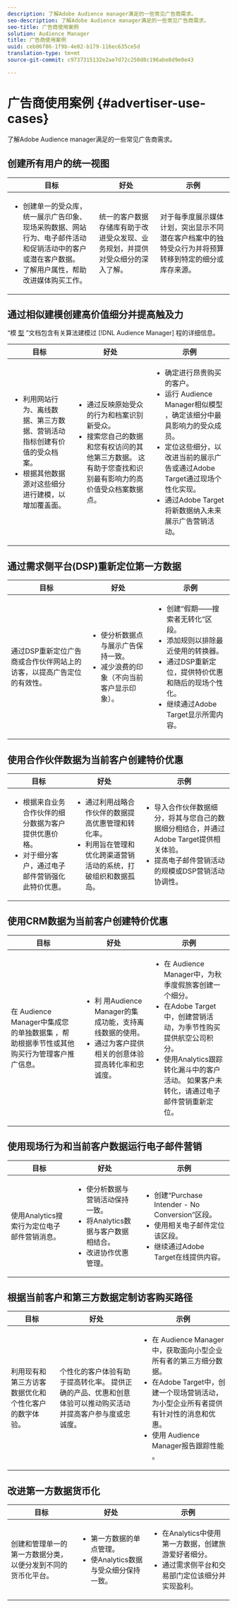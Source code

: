 ```yaml
---
description: 了解Adobe Audience manager满足的一些常见广告商需求。
seo-description: 了解Adobe Audience manager满足的一些常见广告商需求。
seo-title: 广告商使用案例
solution: Audience Manager
title: 广告商使用案例
uuid: ceb06f86-1f9b-4e02-b179-116ec635ce5d
translation-type: tm+mt
source-git-commit: c9737315132e2ae7d72c250d8c196abe8d9e0e43

---
```



# 广告商使用案例 {#advertiser-use-cases}

了解Adobe Audience manager满足的一些常见广告商需求。

<!-- c_adv_use_case.xml -->

## 创建所有用户的统一视图

<table id="table_DB2C43F8A8074A229CE23B8772A510BF"> 
 <thead> 
  <tr> 
   <th colname="col1" class="entry"> 目标 </th> 
   <th colname="col2" class="entry"> 好处 </th> 
   <th colname="col3" class="entry"> 示例 </th> 
  </tr> 
 </thead>
 <tbody> 
  <tr> 
   <td colname="col1"> 
    <ul id="ul_F75C5E36CBD84EE7942988CEECE2DA5E"> 
     <li id="li_9485DFA2168C4FC5A7CF4B3EAA7EBE08">创建单一的受众库，统一展示广告印象、现场采购数据、网站行为、电子邮件活动和促销活动中的客户或潜在客户数据。 </li> 
     <li id="li_584F7F550A9446F19542EF13A0F5D81B">了解用户属性，帮助改进媒体购买工作。 </li> 
    </ul> </td> 
   <td colname="col2"> 统一的客户数据存储库有助于改进受众发现、业务规划，并提供对受众细分的深入了解。 </td> 
   <td colname="col3"> 对于每季度展示媒体计划，突出显示不同潜在客户档案中的独特受众行为并将预算转移到特定的细分或库存来源。 </td> 
  </tr> 
 </tbody> 
</table>

## 通过相似建模创建高价值细分并提高触及力

“模 [型](../features/algorithmic-models/understanding-models.md) ”文档包含有关算法建模过 [!DNL Audience Manager] 程的详细信息。

<table id="table_47456520CA99459B92DACD2047951D2D"> 
 <thead> 
  <tr> 
   <th colname="col1" class="entry"> 目标 </th> 
   <th colname="col2" class="entry"> 好处 </th> 
   <th colname="col3" class="entry"> 示例 </th> 
  </tr>
 </thead>
 <tbody> 
  <tr> 
   <td colname="col1"> 
    <ul id="ul_6B69497AA7F543249FF820B1D5DC604F"> 
     <li id="li_7022E99BC3C6475988B8424528A221A8">利用网站行为、离线数据、第三方数据、营销活动指标创建有价值的受众档案。 </li> 
     <li id="li_DBD50B14B3D34D9AB72C42E245406FE8">根据其他数据源对这些细分进行建模，以增加覆盖面。 </li> 
    </ul> </td> 
   <td colname="col2"> 
    <ul id="ul_CC5448D2EA0646D4AF3547E81DE31FDE"> 
     <li id="li_8F11E40026404C1380F26F6D03952C8E">通过反映原始受众的行为和档案识别新受众。 </li> 
     <li id="li_5F67AD849EC145DBB1E52A92BBE2CEE3">搜索您自己的数据和您有权访问的其他第三方数据。 这有助于您查找和识别最有影响力的高价值受众档案数据点。 </li> 
    </ul> </td>
   <td colname="col3"> 
    <ul id="ul_EB3707C4449E44F195EE5655B724A9B4"> 
     <li id="li_268E6A408C634E5EAF2D536930EE77C7">确定进行昂贵购买的客户。 </li> 
     <li id="li_217F8D97449D40E798601C904D66FE5A">运行 <span class="keyword"> Audience Manager相似模型</span> ，确定该细分中最具影响力的受众成员。 </li> 
     <li id="li_FC9CF9B3FE554032AF66E1C3721C83C9">定位这些细分，以改进当前的展示广告或通过Adobe Target通过现场个性化实现。 </li> 
     <li id="li_14F94E368C5142718BF6707622D3D8DE">通过Adobe Target将新数据纳入未来展示广告营销活动。 </li> 
    </ul> </td> 
  </tr> 
 </tbody> 
</table>

## 通过需求侧平台(DSP)重新定位第一方数据

<table id="table_26697DC988BD4A6493B4867B903132D7"> 
 <thead> 
  <tr> 
   <th colname="col1" class="entry"> 目标 </th> 
   <th colname="col2" class="entry"> 好处 </th> 
   <th colname="col3" class="entry"> 示例 </th> 
  </tr> 
 </thead>
 <tbody> 
  <tr> 
   <td colname="col1"> 通过DSP重新定位广告商或合作伙伴网站上的访客，以提高广告定位的有效性。 </td> 
   <td colname="col2"> 
    <ul id="ul_CD4D116AD6FB4A65841A8962B27577C4"> 
     <li id="li_59ED86AE57844EE19D65276914F90EF3">使分析数据点与展示广告保持一致。 </li> 
     <li id="li_64E3355511564B629B8C4B8B9B2FB573">减少浪费的印象（不向当前客户显示印象）。 </li> 
    </ul> </td> 
   <td colname="col3"> 
    <ul id="ul_15BC75805EA946F2BE33E4F43C3AA1A4"> 
     <li id="li_40B53340C38743A785159D886392EFD6">创建“假期——搜索者无转化”区段。 </li> 
     <li id="li_10366F799CDC483BA9B6AAD9CAD68EA2">添加规则以排除最近使用的转换器。 </li> 
     <li id="li_65B5C367AFBB4C3394AFBB07138320A8">通过DSP重新定位，提供特价优惠和随后的现场个性化。 </li> 
     <li id="li_C88D7C3D72504BBBAA24B09CB805A38F">继续通过Adobe Target显示所需内容。 </li> 
    </ul> </td> 
  </tr> 
 </tbody> 
</table>

## 使用合作伙伴数据为当前客户创建特价优惠

<table id="table_D476EA5CE881431A94B98D27C1697A3B"> 
 <thead> 
  <tr> 
   <th colname="col1" class="entry"> 目标 </th> 
   <th colname="col2" class="entry"> 好处 </th> 
   <th colname="col3" class="entry"> 示例 </th> 
  </tr> 
 </thead>
 <tbody> 
  <tr> 
   <td colname="col1"> 
    <ul id="ul_AEE9F72C1E8C4B6B9A2784ECB5403B61"> 
     <li id="li_F5155FA10A664E0AB6BDCCFD2BB95314">根据来自业务合作伙伴的细分数据为客户提供优惠价格。 </li> 
     <li id="li_679868485491412980FDF897A9BB64A4">对于细分客户，通过电子邮件营销强化此特价优惠。 </li> 
    </ul> </td> 
   <td colname="col2"> 
    <ul id="ul_0C0A0960604143B3A54FA61002ABB233"> 
     <li id="li_CA8748A00624479A8E15437AD9A1EC54">通过利用战略合作伙伴的数据提高优惠管理和转化率。 </li> 
     <li id="li_00B0A3039BBD4DF3814C64539C83E4DA">利用旨在管理和优化跨渠道营销活动的系统，打破组织和数据孤岛。 </li> 
    </ul> </td> 
   <td colname="col3"> 
    <ul id="ul_12770CC183E5433999ED8C055E91DC78"> 
     <li id="li_4CAFD2A7F0F54225ADDCD3C94E8CCEF7">导入合作伙伴数据细分，将其与您自己的数据细分相结合，并通过Adobe Target提供相关体验。 </li> 
     <li id="li_65F1C7812FC24D44BB41DE6B7276F6AF">提高电子邮件营销活动的规模或DSP营销活动协调性。 </li> 
    </ul> </td> 
  </tr> 
 </tbody> 
</table>

## 使用CRM数据为当前客户创建特价优惠

<table id="table_A44E3CC858A544ACB875C3FBEEC281CD"> 
 <thead> 
  <tr> 
   <th colname="col1" class="entry"> 目标 </th> 
   <th colname="col2" class="entry"> 好处 </th> 
   <th colname="col3" class="entry"> 示例 </th> 
  </tr> 
 </thead>
 <tbody> 
  <tr> 
   <td colname="col1">在 <span class="keyword"> Audience Manager中集成您的单独数据集</span> ，帮助根据季节性或其他购买行为管理客户推广信息。 </td> 
   <td colname="col2"> 
    <ul id="ul_CFE6F446C287464B9141C7B6E2581A84"> 
     <li id="li_4308DD38DC014622A08CB0425A9E98F1">利 <span class="keyword"> 用Audience Manager的集成功能</span>，支持离线数据的使用。 </li> 
     <li id="li_B55C9849C43C483781DC5C3AEAA861F1">通过为客户提供相关的创意体验提高转化率和忠诚度。 </li> 
    </ul> </td> 
   <td colname="col3"> 
    <ul id="ul_739F56A9703F418BBD6F391C2A8A25CA"> 
     <li id="li_24C0DF2B23284764B48B0B4FC2808248">在 <span class="keyword"> Audience Manager中</span>，为秋季度假旅客创建一个细分。 </li> 
     <li id="li_C8FE060793AA400CBDF33251B21B79C7">在Adobe Target中，创建营销活动，为季节性购买提供航空公司积分。 </li> 
     <li id="li_84D729B9AA2E40F8B3EFF6E53C8AA39A">使用Analytics跟踪转化漏斗中的客户活动。 如果客户未转化，请通过电子邮件营销重新定位。 </li> 
    </ul> </td> 
  </tr> 
 </tbody> 
</table>

## 使用现场行为和当前客户数据运行电子邮件营销

<table id="table_29276E12EFC94ACDA981A6EEDDAAA335"> 
 <thead> 
  <tr> 
   <th colname="col1" class="entry"> 目标 </th> 
   <th colname="col2" class="entry"> 好处 </th> 
   <th colname="col3" class="entry"> 示例 </th> 
  </tr> 
 </thead>
 <tbody> 
  <tr> 
   <td colname="col1"> 使用Analytics搜索行为定位电子邮件营销消息。 </td> 
   <td colname="col2"> 
    <ul id="ul_19D86C5CEE13479BA8C860438B82E943"> 
     <li id="li_D7E369BC066841AD80485A1FC7948E1D">使分析数据与营销活动保持一致。 </li> 
     <li id="li_E905F43E93DD44AB9DB117AED9A4951A">将Analytics数据与客户数据相结合。 </li> 
     <li id="li_02085338F74E4348981D538B5C060DAA">改进协作优惠管理。 </li> 
    </ul> </td> 
   <td colname="col3"> 
    <ul id="ul_018543C7DACD47849F303BC8C26A0A08"> 
     <li id="li_37AB19716B3D4C7BA4106C007A534689">创建“Purchase Intender - No Conversion”区段。 </li> 
     <li id="li_DA5EA7CC922C47788D4D0AED5FEC5164">使用相关电子邮件定位该区段。 </li> 
     <li id="li_40085E5A5E2744EEBC38CD19F0F77076">继续通过Adobe Target在线提供内容。 </li> 
    </ul> </td> 
  </tr> 
 </tbody> 
</table>

## 根据当前客户和第三方数据定制访客购买路径

<table id="table_FAAE5C97107244A1B5179DF0FEC604D1"> 
 <thead> 
  <tr> 
   <th colname="col1" class="entry"> 目标 </th> 
   <th colname="col2" class="entry"> 好处 </th> 
   <th colname="col3" class="entry"> 示例 </th> 
  </tr> 
 </thead>
 <tbody> 
  <tr> 
   <td colname="col1"> <p>利用现有和第三方访客数据优化和个性化客户的数字体验。 </p> </td> 
   <td colname="col2"> <p>个性化的客户体验有助于提高转化率。 提供正确的产品、优惠和创意体验可以推动购买活动并提高客户参与度或忠诚度。 </p> </td> 
   <td colname="col3"> 
    <ul id="ul_837B290D45DB412CA0CA3457EDCC4125"> 
     <li id="li_CA85D32FD7F54490859B92B1E4A2DACB">在 <span class="keyword"> Audience Manager中</span>，获取面向小型企业所有者的第三方细分数据。 </li> 
     <li id="li_E8FDBD2D67724FE497A496E907EDC45A">在Adobe Target中，创建一个现场营销活动，为小型企业所有者提供有针对性的消息和优惠。 </li> 
     <li id="li_B303975755D44E03A8C22832D8198564">使用 <span class="keyword"> Audience Manager报告跟踪性能</span> 。 </li> 
    </ul> </td> 
  </tr> 
 </tbody> 
</table>

## 改进第一方数据货币化

<table id="table_9253B663D0F8458CBB43C38C212689CF"> 
 <thead> 
  <tr> 
   <th colname="col1" class="entry"> 目标 </th> 
   <th colname="col2" class="entry"> 好处 </th> 
   <th colname="col3" class="entry"> 示例 </th> 
  </tr> 
 </thead>
 <tbody> 
  <tr> 
   <td colname="col1"> <p>创建和管理单一的第一方数据分类，以便分发到不同的货币化平台。 </p> </td> 
   <td colname="col2"> 
    <ul id="ul_D2E2EAD1656E4AF09840C79694C5ABE3"> 
     <li id="li_6006974EC2EA467CACA914174FF59F4D">第一方数据的单点管理。 </li> 
     <li id="li_C9B2F0BC1CA344CF9F461B144E8EAFB6">使Analytics数据与受众细分保持一致。 </li> 
    </ul> </td> 
   <td colname="col3"> 
    <ul id="ul_65D91F5E29D04750AB81682FC4E44E5F"> 
     <li id="li_69832257582342C7A026B1474E1A4286">在Analytics中使用第一方数据，创建旅游爱好者细分。 </li> 
     <li id="li_FDFFA55B0B7D46398A5A640EB5E56788">通过需求侧平台和交易部门定位该细分并实现盈利。 </li> 
    </ul> </td> 
  </tr> 
 </tbody> 
</table>

